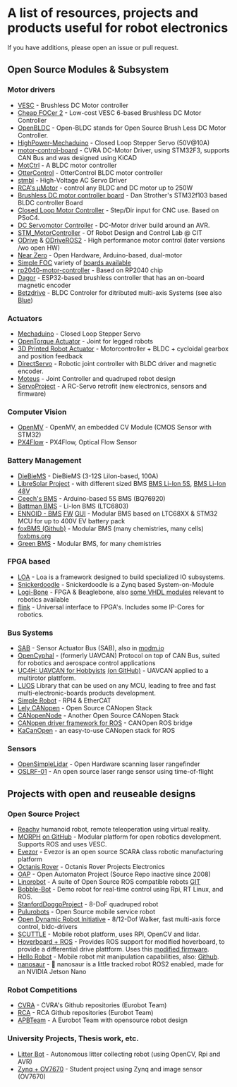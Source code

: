 # A list of resources, projects and products useful for robot electronics
If you have additions, please open an issue or pull request.

## Open Source Modules & Subsystem

### Motor drivers
- [VESC](https://github.com/vedderb/bldc-hardware) - Brushless DC Motor controller
- [Cheap FOCer 2](https://github.com/shamansystems/Cheap-FOCer-2) - Low-cost VESC 6-based Brushless DC Motor Controller
- [OpenBLDC](https://open-bldc.org/wiki/Open-BLDC) - Open-BLDC stands for Open Source Brush Less DC Motor Controller.
- [HighPower-Mechaduino](https://github.com/pointhi/HighPower-Mechaduino) - Closed Loop Stepper Servo (50V@10A)
- [motor-control-board](https://github.com/cvra/motor-control-board) - CVRA DC-Motor Driver, using STM32F3, supports CAN Bus and was designed using KiCAD
- [MotCtrl](https://github.com/osannolik/MotCtrl) - A BLDC motor controller
- [OtterControl](https://github.com/NiklasFauth/ottercontrol) - OtterControl BLDC motor controller
- [stmbl](https://github.com/rene-dev/stmbl) - High-Voltage AC Servo Driver
- [RCA's µMotor](https://github.com/roboterclubaachen/micro-motor) - control any BLDC and DC motor up to 250W
- [Brushless DC motor controller board](https://danstrother.com/2011/01/12/brushless-dc-motor-controller-board/) - Dan Strother's STM32f103 based BLDC controller Board
- [Closed Loop Motor Controller](https://github.com/ottoragam/Tarocco) - Step/Dir input for CNC use. Based on PSoC4.
- [DC Servomotor Controller](http://elm-chan.org/works/smc/report_e.html) - DC-Motor driver build around an AVR.
- [STM_MotorController](https://github.com/open-rdc/STM_MotorController) - Of Robot Design and Control Lab @ CIT
- [ODrive](https://github.com/madcowswe/ODrive) & [ODriveROS2](https://github.com/Factor-Robotics/odrive_ros2_control) - High performance motor control (later versions /wo open HW) 
- [Near Zero](https://skysedge.com/robotics/nearzero/index.html) - Open Hardware, Arduino-based, dual-motor
- [Simple FOC](https://simplefoc.com/) variety of [boards available](https://www.aliexpress.com/item/1005003311241556.html)
- [rp2040-motor-controller](https://github.com/Twisted-Fields/rp2040-motor-controller) - Based on RP2040 chip
- [Dagor](https://github.com/byDagor/Dagor-Brushless-Controller) - ESP32-based brushless controller that has an on-board magnetic encoder
- [Betzdrive](https://betzdrive.github.io/) - BLDC Controler for ditributed multi-axis Systems (see also [Blue](https://rll.berkeley.edu/blue/))

### Actuators
- [Mechaduino](http://tropical-labs.com/index.php/mechaduino) - Closed Loop Stepper Servo
- [OpenTorque Actuator](https://github.com/G-Levine/OpenTorque-Actuator) - Joint for legged robots
- [3D Printed Robot Actuator](https://hackaday.io/project/157812-3d-printed-robot-actuator) - Motorcontroller + BLDC + cycloidal gearbox and position feedback
- [DirectServo](https://github.com/DizzyRobot/DirectServo) - Robotic joint controller with BLDC driver and magnetic encoder.
- [Moteus](https://github.com/mjbots/moteus) - Joint Controller and quadruped robot design
- [ServoProject](https://github.com/adamb314/ServoProject) - A RC-Servo retrofit (new electronics, sensors and firmware)

### Computer Vision
- [OpenMV](https://github.com/openmv/openmv) - OpenMV, an embedded CV Module (CMOS Sensor with STM32)
- [PX4Flow](https://github.com/PX4/Hardware/tree/master/FLOWv1) - PX4Flow, Optical Flow Sensor

### Battery Management ###
- [DieBieMS](https://github.com/DieBieEngineering/DieBieMS) - DieBieMS (3-12S LiIon-based, 100A)
- [LibreSolar Project](https://github.com/LibreSolar) - with different sized BMS [BMS Li-Ion 5S](https://github.com/LibreSolar/BMS-5s), [BMS Li-Ion 48V](https://github.com/LibreSolar/BMS48V)
- [Ceech's BMS](https://github.com/ceech/BQ76920-BMS) - Arduino-based 5S BMS (BQ76920)
- [Battman BMS](https://github.com/raphaelchang/battman-hardware) - Li-Ion BMS (LTC6803)
- [ENNOID - BMS](https://github.com/EnnoidMe/ENNOID-BMS) [FW](https://github.com/EnnoidMe/ENNOID-BMS-Firmware) [GUI](https://github.com/EnnoidMe/ENNOID-BMS-Tool) - Modular BMS based on LTC68XX & STM32 MCU for up to 400V EV battery pack
- [foxBMS (Github)](https://github.com/foxBMS/foxbms) - Modular BMS (many chemistries, many cells)  [foxbms.org](https://foxbms.org/)
- [Green BMS](https://github.com/Green-bms/SmartBMS) - Modular BMS, for many chemistries 

### FPGA based
- [LOA](https://github.com/loa-org) - Loa is a framework designed to build specialized IO subsystems.
- [Snickerdoodle](http://krtkl.com/) - Snickerdoodle is a Zynq based System-on-Module
- [Logi-Bone](http://valentfx.com/logi-bone/) - FPGA & Beaglebone, also [some VHDL modules](https://github.com/fpga-logi/logi-hard) relevant to robotics available
- [flink](https://github.com/flink-project) - Universal interface to FPGA's. Includes some IP-Cores for robotics.

### Bus Systems
- [SAB](https://xpcc.io/api/group__sab.html) - Sensor Actuator Bus (SAB), also in [modm.io](https://modm.io/reference/module/modm-communication-sab/)
- [OpenCyphal](https://opencyphal.org/) - (formerly UAVCAN) Protocol on top of CAN Bus, suited for robotics and aerospace control applications
- [UC4H: UAVCAN for Hobbyists](http://www.olliw.eu/2017/uavcan-for-hobbyists/)  [(on GitHub)](https://github.com/olliw42/uavcan4hobbyists) - UAVCAN applied to a multirotor plattform.
- [LUOS](https://github.com/Luos-io/Luos#readme) Library that can be used on any MCU, leading to free and fast multi-electronic-boards products development. 
- [Simple Robot](http://www.simplerobot.net/) - RPI4 & EtherCAT
- [Lely CANopen](https://opensource.lely.com/canopen/) - Open Source CANopen Stack
- [CANopenNode](https://github.com/CANopenNode/CANopenNode) - Another Open Source CANopen Stack
- [CANopen driver framework for ROS](https://github.com/ros-industrial/ros_canopen) - CANOpen ROS bridge
- [KaCanOpen](https://kitmedical.github.io/kacanopen/) - an easy-to-use CANopen stack for ROS

### Sensors
- [OpenSimpleLidar](https://github.com/iliasam/OpenSimpleLidar) - Open Hardware scanning laser rangefinder
- [OSLRF-01](https://www.documents.lightware.co.za/OSLRF-01%20-%20Laser%20Rangefinder%20Manual%20-%20Rev%200.pdf) - An open source laser range sensor using time-of-flight

## Projects with open and reuseable designs

### Open Source Project
- [Reachy](https://www.pollen-robotics.com/)  humanoid robot, remote teleoperation using virtual reality.
- [MORPH](https://hackaday.io/project/25730-morph-modular-open-robotics-platform-for-hackers) [on GitHub](https://github.com/roaldlemmens/morph) - Modular platform for open robotics development. Supports ROS and uses VESC.
- [Evezor](https://hackaday.io/project/20416-evezor-robotic-arm) - Evezor is an open source SCARA class robotic manufacturing platform
- [Octanis Rover](https://github.com/Octanis1/Octanis1-Electronics) - Octanis Rover Projects Electronics
- [OAP](http://oap.sourceforge.net/) - Open Automaton Project (Source Repo inactive since 2008)
- [Linorobot](https://linorobot.org/) - A suite of Open Source ROS compatible robots [GIT](https://github.com/linorobot/linorobot)
- [Bobble-Bot](https://hackaday.io/project/164992-bobble-bot) - Demo robot for real-time control using Rpi, RT Linux, and ROS.
- [StanfordDoggoProject](https://github.com/Nate711/StanfordDoggoProject) - 8-DoF quadruped robot
- [Pulurobots](https://www.pulurobotics.fi/page/github) - Open Source mobile service robot
- [Open Dynamic Robot Initiative](https://github.com/open-dynamic-robot-initiative) - 8/12-Dof Walker, fast multi-axis force control, bldc-drivers
- [SCUTTLE](https://mxet.github.io/SCUTTLE/) - Mobile robot platform, uses RPI, OpenCV and lidar. 
- [Hoverboard + ROS](https://github.com/alex-makarov/hoverboard-driver) - Provides ROS support for modified hoverboard, to provide a differential drive plattform. Uses this [modified firmware](https://github.com/bipropellant/bipropellant-hoverboard-firmware).
- [Hello Robot](http://hello-robot.com/) - Mobile robot mit manipulation capabilities, also: [Github](https://github.com/hello-robot).
- [nanosaur](https://github.com/rnanosaur) - 🦕 nanosaur is a little tracked robot ROS2 enabled, made for an NVIDIA Jetson Nano


### Robot Competitions
- [CVRA](https://github.com/cvra) - CVRA's Github repositories (Eurobot Team)
- [RCA](https://github.com/roboterclubaachen) - RCA Github repositories (Eurobot Team)
- [APBTeam](http://apbteam.org/) - A Eurobot Team with opensource robot design

### University Projects, Thesis work, etc.
- [Litter Bot](https://github.com/Nurgak/Litter-collecting-robot) - Autonomous litter collecting robot (using OpenCV, Rpi and AVR)
- [Zynq + OV7670](https://github.com/laurivosandi/hdl) - Student project using Zynq and image sensor (OV7670)
